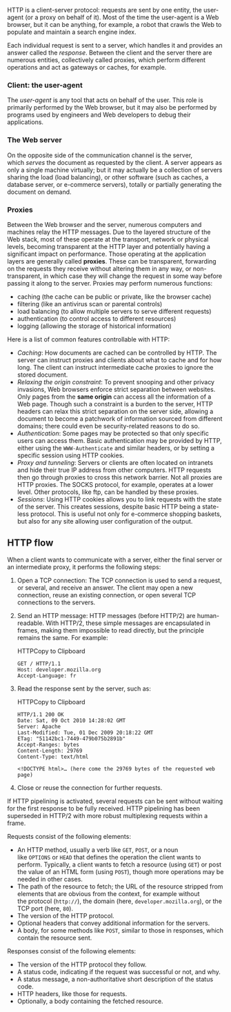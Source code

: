 HTTP is a client-server protocol: requests are sent by one entity, the user-agent (or a proxy on behalf of it). Most of the time the user-agent is a Web browser, but it can be anything, for example, a robot that crawls the Web to populate and maintain a search engine index.

Each individual request is sent to a server, which handles it and provides an answer called the _response_. Between the client and the server there are numerous entities, collectively called proxies, which perform different operations and act as gateways or caches, for example.
### Client: the user-agent

The _user-agent_ is any tool that acts on behalf of the user. This role is primarily performed by the Web browser, but it may also be performed by programs used by engineers and Web developers to debug their applications.

### The Web server

On the opposite side of the communication channel is the server, which _serves_ the document as requested by the client. A server appears as only a single machine virtually; but it may actually be a collection of servers sharing the load (load balancing), or other software (such as caches, a database server, or e-commerce servers), totally or partially generating the document on demand.

### Proxies

Between the Web browser and the server, numerous computers and machines relay the HTTP messages. Due to the layered structure of the Web stack, most of these operate at the transport, network or physical levels, becoming transparent at the HTTP layer and potentially having a significant impact on performance. Those operating at the application layers are generally called **proxies**. These can be transparent, forwarding on the requests they receive without altering them in any way, or non-transparent, in which case they will change the request in some way before passing it along to the server. Proxies may perform numerous functions:

- caching (the cache can be public or private, like the browser cache)
- filtering (like an antivirus scan or parental controls)
- load balancing (to allow multiple servers to serve different requests)
- authentication (to control access to different resources)
- logging (allowing the storage of historical information)

Here is a list of common features controllable with HTTP:

- _Caching_: How documents are cached can be controlled by HTTP. The server can instruct proxies and clients about what to cache and for how long. The client can instruct intermediate cache proxies to ignore the stored document.
- _Relaxing the origin constraint_: To prevent snooping and other privacy invasions, Web browsers enforce strict separation between websites. Only pages from the **same origin** can access all the information of a Web page. Though such a constraint is a burden to the server, HTTP headers can relax this strict separation on the server side, allowing a document to become a patchwork of information sourced from different domains; there could even be security-related reasons to do so.
- _Authentication_: Some pages may be protected so that only specific users can access them. Basic authentication may be provided by HTTP, either using the `WWW-Authenticate` and similar headers, or by setting a specific session using HTTP cookies.
- _Proxy and tunneling_: Servers or clients are often located on intranets and hide their true IP address from other computers. HTTP requests then go through proxies to cross this network barrier. Not all proxies are HTTP proxies. The SOCKS protocol, for example, operates at a lower level. Other protocols, like ftp, can be handled by these proxies.
- _Sessions_: Using HTTP cookies allows you to link requests with the state of the server. This creates sessions, despite basic HTTP being a state-less protocol. This is useful not only for e-commerce shopping baskets, but also for any site allowing user configuration of the output.

## HTTP flow

When a client wants to communicate with a server, either the final server or an intermediate proxy, it performs the following steps:

1. Open a TCP connection: The TCP connection is used to send a request, or several, and receive an answer. The client may open a new connection, reuse an existing connection, or open several TCP connections to the servers.
2. Send an HTTP message: HTTP messages (before HTTP/2) are human-readable. With HTTP/2, these simple messages are encapsulated in frames, making them impossible to read directly, but the principle remains the same. For example:
    
    HTTPCopy to Clipboard
    
    ```
    GET / HTTP/1.1
    Host: developer.mozilla.org
    Accept-Language: fr
    ```
    
3. Read the response sent by the server, such as:
    
    HTTPCopy to Clipboard
    
    ```
    HTTP/1.1 200 OK
    Date: Sat, 09 Oct 2010 14:28:02 GMT
    Server: Apache
    Last-Modified: Tue, 01 Dec 2009 20:18:22 GMT
    ETag: "51142bc1-7449-479b075b2891b"
    Accept-Ranges: bytes
    Content-Length: 29769
    Content-Type: text/html
    
    <!DOCTYPE html>… (here come the 29769 bytes of the requested web page)
    ```
    
4. Close or reuse the connection for further requests.

If HTTP pipelining is activated, several requests can be sent without waiting for the first response to be fully received. HTTP pipelining has been superseded in HTTP/2 with more robust multiplexing requests within a frame.

Requests consist of the following elements:

- An HTTP method, usually a verb like `GET`, `POST`, or a noun like `OPTIONS` or `HEAD` that defines the operation the client wants to perform. Typically, a client wants to fetch a resource (using `GET`) or post the value of an HTML form (using `POST`), though more operations may be needed in other cases.
- The path of the resource to fetch; the URL of the resource stripped from elements that are obvious from the context, for example without the protocol (`http://`), the domain (here, `developer.mozilla.org`), or the TCP port (here, `80`).
- The version of the HTTP protocol.
- Optional headers that convey additional information for the servers.
- A body, for some methods like `POST`, similar to those in responses, which contain the resource sent.

Responses consist of the following elements:

- The version of the HTTP protocol they follow.
- A status code, indicating if the request was successful or not, and why.
- A status message, a non-authoritative short description of the status code.
- HTTP headers, like those for requests.
- Optionally, a body containing the fetched resource.